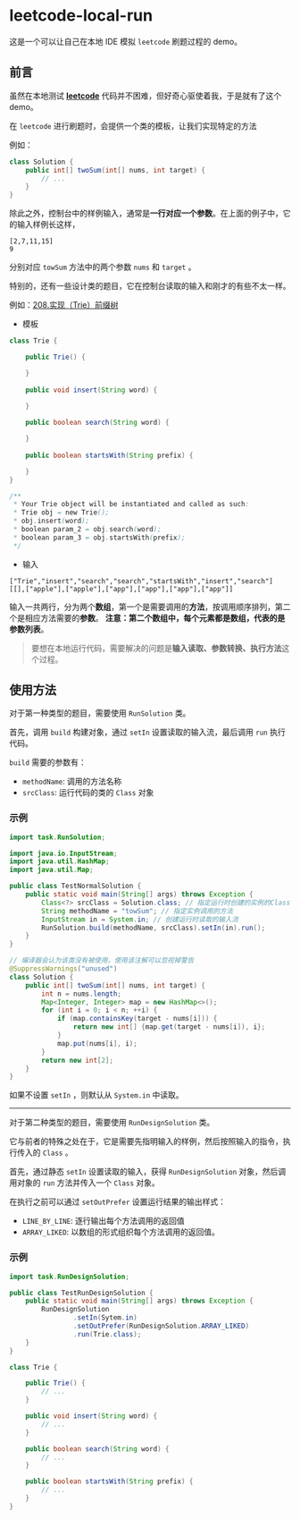 # leetcode-local-run

这是一个可以让自己在本地 IDE 模拟 `leetcode` 刷题过程的 demo。

## 前言

虽然在本地测试 [**leetcode**](https://leetcode.cn/problems/) 代码并不困难，但好奇心驱使着我，于是就有了这个 demo。

在 `leetcode` 进行刷题时，会提供一个类的模板，让我们实现特定的方法

例如：

```java
class Solution {
    public int[] twoSum(int[] nums, int target) {
        // ...
    }
}
```

除此之外，控制台中的样例输入，通常是**一行对应一个参数**。在上面的例子中，它的输入样例长这样，

```
[2,7,11,15]
9
```

分别对应 `towSum` 方法中的两个参数 `nums` 和 `target` 。

特别的，还有一些设计类的题目，它在控制台读取的输入和刚才的有些不太一样。

例如：[208.实现（Trie）前缀树](https://leetcode.cn/problems/implement-trie-prefix-tree/)

* 模板

```java
class Trie {

    public Trie() {

    }
  
    public void insert(String word) {

    }
  
    public boolean search(String word) {

    }
  
    public boolean startsWith(String prefix) {

    }
}

/**
 * Your Trie object will be instantiated and called as such:
 * Trie obj = new Trie();
 * obj.insert(word);
 * boolean param_2 = obj.search(word);
 * boolean param_3 = obj.startsWith(prefix);
 */
```

* 输入

```
["Trie","insert","search","search","startsWith","insert","search"]
[[],["apple"],["apple"],["app"],["app"],["app"],["app"]]
```

输入一共两行，分为两个**数组**，第一个是需要调用的**方法**，按调用顺序排列，第二个是相应方法需要的**参数**。
**注意：第二个数组中，每个元素都是数组，代表的是参数列表**。

> 要想在本地运行代码，需要解决的问题是**输入读取、参数转换、执行方法**这个过程。

## 使用方法

对于第一种类型的题目，需要使用 `RunSolution` 类。

首先，调用 `build` 构建对象，通过 `setIn` 设置读取的输入流，最后调用 `run` 执行代码。

`build` 需要的参数有：

* `methodName`: 调用的方法名称
* `srcClass`: 运行代码的类的 `Class` 对象

### 示例

```java
import task.RunSolution;

import java.io.InputStream;
import java.util.HashMap;
import java.util.Map;

public class TestNormalSolution {
    public static void main(String[] args) throws Exception {
        Class<?> srcClass = Solution.class; // 指定运行时创建的实例的Class对象
        String methodName = "towSum"; // 指定实例调用的方法 
        InputStream in = System.in; // 创建运行时读取的输入流
        RunSolution.build(methodName, srcClass).setIn(in).run();
    }
}

// 编译器会认为该类没有被使用，使用该注解可以忽视掉警告
@SuppressWarnings("unused")
class Solution {
    public int[] twoSum(int[] nums, int target) {
        int n = nums.length;
        Map<Integer, Integer> map = new HashMap<>();
        for (int i = 0; i < n; ++i) {
            if (map.containsKey(target - nums[i])) {
                return new int[] {map.get(target - nums[i]), i};
            }
            map.put(nums[i], i);
        }
        return new int[2];
    }
}
```

如果不设置 `setIn` ，则默认从 `System.in` 中读取。

---

对于第二种类型的题目，需要使用 `RunDesignSolution` 类。

它与前者的特殊之处在于，它是需要先指明输入的样例，然后按照输入的指令，执行传入的 `Class` 。

首先，通过静态 `setIn` 设置读取的输入，获得 `RunDesignSolution` 对象，然后调用对象的 `run` 方法并传入一个 `Class` 对象。

在执行之前可以通过 `setOutPrefer` 设置运行结果的输出样式：

* `LINE_BY_LINE`: 逐行输出每个方法调用的返回值
* `ARRAY_LIKED`: 以数组的形式组织每个方法调用的返回值。

### 示例

```java
import task.RunDesignSolution;

public class TestRunDesignSolution {
    public static void main(String[] args) throws Exception {
        RunDesignSolution
                .setIn(Sytem.in)
                .setOutPrefer(RunDesignSolution.ARRAY_LIKED)
                .run(Trie.class);
    }
}

class Trie {

    public Trie() {
        // ...
    }

    public void insert(String word) {
        // ...
    }

    public boolean search(String word) {
        // ...
    }

    public boolean startsWith(String prefix) {
        // ...
    }
}
```
